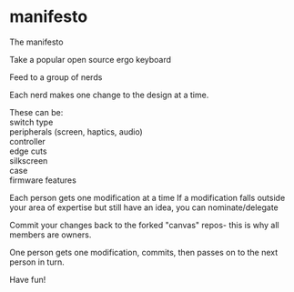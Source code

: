 # manifesto
The manifesto

Take a popular open source ergo keyboard

Feed to a group of nerds

Each nerd makes one change to the design at a time.

These can be: <br />
switch type <br />
peripherals (screen, haptics, audio) <br />
controller <br />
edge cuts <br />
silkscreen <br />
case <br />
firmware features <br />

Each person gets one modification at a time
If a modification falls outside your area of expertise but still have an idea, you can nominate/delegate

Commit your changes back to the forked "canvas" repos- this is why all members are owners.

One person gets one modification, commits, then passes on to the next person in turn.

Have fun!
